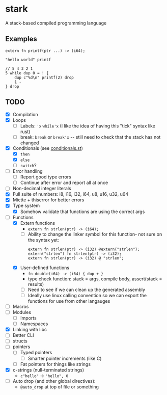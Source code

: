 # stark

A stack-based compiled programming language

## Examples

```zig
extern fn printf(ptr ...) -> (i64);

"hello world" printf
```

```zig
// 5 4 3 2 1
5 while dup 0 = ! {
    dup c"%d\n" printf(2) drop
    1 -
} drop
```

## TODO

- [x] Compilation
- [x] Loops
    - [ ] Labels: `'x` `while'x` (I like the idea of having this "tick" syntax like rust)
    - [ ] break: `break` or `break'x` -- still need to check that the stack has not changed
- [x] Conditionals (see [conditionals.st](./examples/conditional.st))
    - [x] `then`
    - [x] `else`
    - [ ] `switch`? 
- [ ] Error handling
    - [ ] Report good type errors
    - [ ] Continue after error and report all at once
- [ ] Non-decimal integer literals
- [x] Full suite of numbers: i8, i16, i32, i64, u8, u16, u32, u64
- [x] Miette + thiserror for better errors
- [x] Type system
    - [x] Somehow validate that functions are using the correct args
- [ ] Functions
    - [x] Extern functions
        - `extern fn strlen(ptr) -> (i64);`
        - [ ] Ability to change the linker symbol for this function- not
          sure on the syntax yet:
          ```zig
          extern fn strlen(ptr) -> (i32) @extern("strlen");
          extern("strlen") fn strlen(ptr) -> (i32);
          extern fn strlen(ptr) -> (i32) @ "strlen";
          ```
    - [x] User-defined functions
        - `fn double(i64) -> (i64) { dup + }`
        - type check function: stack = args, compile body, assert(stack = results)
        - [ ] Need to see if we can clean up the generated assembly
        - [ ] Ideally use linux calling convention so we can export the
          functions for use from other langauges
- [ ] Macros
- [ ] Modules
    - [ ] Imports
    - [ ] Namespaces
- [x] Linking with libc
- [ ] Better CLI
- [ ] structs
- [ ] pointers
    - [ ] Typed pointers
        - [ ] Smarter pointer increments (like C)
    - [ ] Fat pointers for things like strings
- [x] c-strings (null-terminated strings)
    - `c"hello"` -> `"hello", 0`
- [ ] Auto drop (and other global directives):
    - `@auto_drop` at top of file or something
